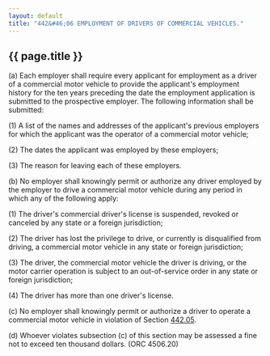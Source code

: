 ```yaml
---
layout: default
title: "442&#46;06 EMPLOYMENT OF DRIVERS OF COMMERCIAL VEHICLES."
---
```


{{ page.title }}
----------------

(a) Each employer shall require every applicant for employment as a driver of a commercial motor vehicle to provide the applicant's employment history for the ten years preceding the date the employment application is submitted to the prospective employer. The following information shall be submitted:

(1) A list of the names and addresses of the applicant's previous employers for which the applicant was the operator of a commercial motor vehicle;

(2) The dates the applicant was employed by these employers;

(3) The reason for leaving each of these employers.

(b) No employer shall knowingly permit or authorize any driver employed by the employer to drive a commercial motor vehicle during any period in which any of the following apply:

(1) The driver's commercial driver's license is suspended, revoked or canceled by any state or a foreign jurisdiction;

(2) The driver has lost the privilege to drive, or currently is disqualified from driving, a commercial motor vehicle in any state or foreign jurisdiction;

(3) The driver, the commercial motor vehicle the driver is driving, or the motor carrier operation is subject to an out-of-service order in any state or foreign jurisdiction;

(4) The driver has more than one driver's license.

(c) No employer shall knowingly permit or authorize a driver to operate a commercial motor vehicle in violation of Section [442.05](2634def4.html).

(d) Whoever violates subsection (c) of this section may be assessed a fine not to exceed ten thousand dollars. 
(ORC 4506.20)